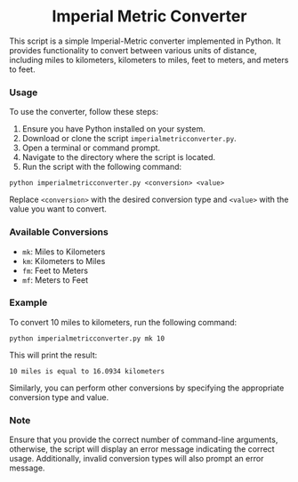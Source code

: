 <div align="center">

# Imperial Metric Converter

</div>

This script is a simple Imperial-Metric converter implemented in Python. It provides functionality to convert between various units of distance, including miles to kilometers, kilometers to miles, feet to meters, and meters to feet.

### Usage

To use the converter, follow these steps:

1. Ensure you have Python installed on your system.
2. Download or clone the script `imperialmetricconverter.py`.
3. Open a terminal or command prompt.
4. Navigate to the directory where the script is located.
5. Run the script with the following command:

```
python imperialmetricconverter.py <conversion> <value>
```

Replace `<conversion>` with the desired conversion type and `<value>` with the value you want to convert.

### Available Conversions

- `mk`: Miles to Kilometers
- `km`: Kilometers to Miles
- `fm`: Feet to Meters
- `mf`: Meters to Feet

### Example

To convert 10 miles to kilometers, run the following command:

```
python imperialmetricconverter.py mk 10
```

This will print the result:

```
10 miles is equal to 16.0934 kilometers
```

Similarly, you can perform other conversions by specifying the appropriate conversion type and value.

### Note

Ensure that you provide the correct number of command-line arguments, otherwise, the script will display an error message indicating the correct usage. Additionally, invalid conversion types will also prompt an error message.